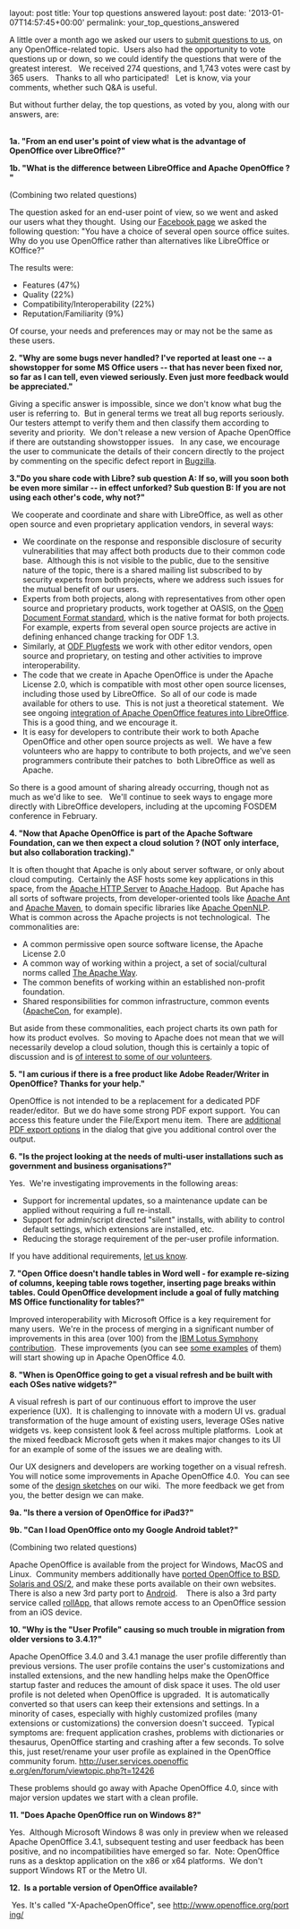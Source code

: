layout: post
title: Your top questions answered
layout: post
date: '2013-01-07T14:57:45+00:00'
permalink: your_top_questions_answered

<div class="gwt-HTML"> 
    <p><span class="bold">A little over a month ago we asked our users to <a href="http://mail-archives.apache.org/mod_mbox/openoffice-users/201211.mbox/%3CCAP-ksogYeEC79xRSg4bFdQULronuHDE%3DqvGBEm11PVDsC6Cckw%40mail.gmail.com%3E">submit questions to us</a>, on any OpenOffice-related topic.&nbsp; Users also had the opportunity to vote questions up or down, so we could identify the questions that were of the greatest interest.&nbsp;&nbsp; We received 274 questions, and 1,743 votes were cast by 365 users. &nbsp; Thanks to all who participated! &nbsp; Let is know, via your comments, whether such Q&amp;A is useful.&nbsp; <br /></span></p> 
    <p><span class="bold">But without further delay, the top questions, as voted by you, along with our answers, are:</span></p> 
    <p> <br /><b>1a. &quot;From an end user's point of view what is the advantage of OpenOffice over LibreOffice?&quot;</b></p> 
    <p><b> 1b. &quot;What is the difference between LibreOffice and Apache OpenOffice ? &quot;</b><br /></p> 
    <p>(Combining two related questions)&nbsp; <br /></p> 
    <p>The question asked for an end-user point of view, so we went and asked our users what they thought.&nbsp; Using our <a href="https://www.facebook.com/ApacheOO">Facebook page</a> we asked the following question: &quot;You
 have a choice of several open source office suites.  Why do you use 
OpenOffice rather than alternatives like LibreOffice or KOffice?&quot;</p> 
    <p>The results were:</p> 
    <ul> 
      <li> Features (47%)</li> 
      <li>Quality (22%)</li> 
      <li>Compatibility/Interoperability (22%)</li> 
      <li>Reputation/Familiarity (9%)<br /></li> 
    </ul> 
    <p>Of course, your needs and preferences may or may not be the same as these users.<br /></p> 
    <p> </p> 
    <p><b>2. &quot;Why are some bugs never handled?  I've reported at least one -- a 
showstopper for some MS Office users -- that has never been fixed nor, 
so far as I can tell, even viewed seriously.  Even just more feedback 
would be appreciated.&quot; </b><br /></p> 
    <p> </p> 
    <p>Giving a specific answer is impossible, since we don't know what bug the user is referring to.&nbsp; But in general terms we treat all bug reports seriously.&nbsp; Our testers attempt to verify them and then classify them according to severity and priority.&nbsp; We don't release a new version of Apache OpenOffice if there are outstanding showstopper issues.&nbsp;&nbsp; In any case, we encourage the user to communicate the details of their concern directly to the project by commenting on the specific defect report in <a href="https://issues.apache.org/ooo/">Bugzilla</a>.<br /></p> 
    <p> <b>3.&quot;Do you share code with Libre? sub question A: If so, will you soon both
 be even more similar -- in effect unforked? Sub question B: If you are 
not using each other's code, why not?&quot;</b></p> 
    <p>&nbsp;We cooperate and coordinate and share with LibreOffice, as well as other open source and even proprietary application vendors, in several ways:</p> 
    <ul> 
      <li>We coordinate on the response and responsible disclosure of security vulnerabilities that may affect both products due to their common code base.&nbsp; Although this is not visible to the public, due to the sensitive nature of the topic, there is a shared mailing list subscribed to by security experts from both projects, where we address such issues for the mutual benefit of our users.</li> 
      <li>Experts from both projects, along with representatives from other open source and proprietary products, work together at OASIS, on the <a href="https://www.oasis-open.org/committees/tc_home.php?wg_abbrev=office">Open Document Format standard</a>, which is the native format for both projects.&nbsp; For example, experts from several open source projects are active in defining enhanced change tracking for ODF 1.3.</li> 
      <li>Similarly, at <a href="http://www.odfplugfest.org/">ODF Plugfests</a> we work with other editor vendors, open source and proprietary, on testing and other activities to improve interoperability.<br /></li> 
      <li>The code that we create in Apache OpenOffice is under the Apache License 2.0, which is compatible with most other open source licenses, including those used by LibreOffice.&nbsp; So all of our code is made available for others to use.&nbsp; This is not just a theoretical statement.&nbsp; We see ongoing <a href="https://blogs.apache.org/OOo/entry/good_news_libreoffice_is_integrating">integration of Apache OpenOffice features into LibreOffice</a>.&nbsp; This is a good thing, and we encourage it.</li> 
      <li>It is easy for developers to contribute their work to both Apache OpenOffice and other open source projects as well.&nbsp; We have a few volunteers who are happy to contribute to both projects, and we've seen programmers contribute their patches to&nbsp; both LibreOffice as well as Apache.<br /></li> 
    </ul> 
    <p>So there is a good amount of sharing already occurring, though not as much as we'd like to see.&nbsp;&nbsp; We'll continue to seek ways to engage more directly with LibreOffice developers, including at the upcoming FOSDEM conference in February.<br /></p> 
    <p> </p> 
    <p> </p> 
    <p><b>4. &quot;Now that Apache OpenOffice is part of the Apache Software Foundation, can we then
 expect a cloud solution ? (NOT only interface, but also collaboration 
tracking).&quot;</b></p> 
    <p> </p> 
    <p>It is often thought that Apache is only about server software, or only about cloud computing.&nbsp; Certainly the ASF hosts some key applications in this space, from the <a href="http://httpd.apache.org/">Apache HTTP Server</a> to <a href="http://hadoop.apache.org/">Apache Hadoop</a>.&nbsp; But Apache has all sorts of software projects, from developer-oriented tools like <a href="http://ant.apache.org/">Apache Ant</a> and <a href="http://maven.apache.org/">Apache Maven</a>, to domain specific libraries like <a href="http://opennlp.apache.org/">Apache OpenNLP</a>.&nbsp; What is common across the Apache projects is not technological.&nbsp; The commonalities are:</p> 
    <ul> 
      <li>A common permissive open source software license, the Apache License 2.0</li> 
      <li>A common way of working within a project, a set of social/cultural norms called <a href="http://theapacheway.com/">The Apache Way</a>.</li> 
      <li>The common benefits of working within an established non-profit foundation.</li> 
      <li>Shared responsibilities for common infrastructure, common events (<a href="http://na.apachecon.com/">ApacheCon</a>, for example).<br /></li> 
    </ul> 
    <p>But aside from these commonalities, each project charts its own path for how its product evolves.&nbsp; So moving to Apache does not mean that we will necessarily develop a cloud solution, though this is certainly a topic of discussion and is <a href="http://www.slideshare.net/pescetti/cloud-apache-openoffice-based-on-html5">of interest to some of our volunteers</a>.</p> 
    <p> </p> 
    <p><b>5. &quot;I am curious if there is a free product like Adobe Reader/Writer in OpenOffice?  Thanks for your help.&quot;</b> </p> 
    <p>OpenOffice is not intended to be a replacement for a dedicated PDF reader/editor.&nbsp; But we do have some strong PDF export support.&nbsp; You can access this feature under the File/Export menu item.&nbsp; There are <a href="http://wiki.openoffice.org/wiki/Documentation/OOo3_User_Guides/Getting_Started/Exporting_to_PDF">additional PDF export options</a> in the dialog that give you additional control over the output.&nbsp;&nbsp;</p> 
    <p><b>6. &quot;Is the project looking at the needs of multi-user installations such as government and business organisations?&quot; </b><br /></p> 
    <p> </p> 
    <p>Yes.&nbsp; We're investigating improvements in the following areas:</p> 
    <ul> 
      <li> Support for incremental updates, so a maintenance update can be applied without requiring a full re-install.</li> 
      <li>Support for admin/script directed &quot;silent&quot; installs, with ability to control default settings, which extensions are installed, etc.</li> 
      <li>Reducing the storage requirement of the per-user profile information.</li> 
    </ul>If you have additional requirements, <a href="http://openoffice.apache.org/mailing-lists.html#development-mailing-list-public">let us know</a>.<br /> 
    <p><b>7. &quot;Open Office doesn't handle tables in Word well - for example re-sizing 
of columns, keeping table rows together, inserting page breaks within 
tables. Could OpenOffice development include a goal of fully matching MS Office 
functionality for tables?&quot;</b></p> 
    <p> </p> 
    <p>Improved interoperability with Microsoft Office is a key requirement for many users.&nbsp; We're in the process of merging in a significant number of improvements in this area (over 100) from the <a href="http://wiki.openoffice.org/wiki/Contribution">IBM Lotus Symphony contribution</a>.&nbsp; These improvements (you can see <a href="http://wiki.openoffice.org/wiki/Documentation/Fidelity_Improvement_Since_AOO341">some examples</a> of them) will start showing up in Apache OpenOffice 4.0.<br /></p> 
    <p> </p> 
    <p><b>8. &quot;When is OpenOffice going to get a visual refresh and be built with each OSes native widgets?&quot;</b></p> 
    <p> </p> 
    <p>A visual refresh is part of our continuous effort to improve the user experience (UX).&nbsp; It is challenging to innovate with a modern UI vs. gradual transformation of the huge amount of existing users, leverage OSes native widgets vs. keep consistent look &amp; feel across multiple platforms.&nbsp; Look at the mixed feedback Microsoft gets when it makes major changes to its UI for an example of some of the issues we are dealing with.<br /></p> 
    <p>Our UX designers and developers are working together on a visual refresh.&nbsp; You will notice some improvements in Apache OpenOffice 4.0.&nbsp; You can see some of the <a href="http://wiki.openoffice.org/wiki/AOO_UX_Design_Exploration_-_Task_Pane_Content_Panel_-_User_Interface_Design_Proposals#Task_Pane_Content_Panel_-_UX_Design_propoals13">design sketches</a> on our wiki.&nbsp; The more feedback we get from you, the better design we can make.</p> 
    <p><b>9a. &quot;Is there a version of OpenOffice for iPad3?&quot;</b></p> 
    <p> <b>9b. &quot;Can I load OpenOffice onto my Google Android tablet?&quot;</b></p> 
    <p> </p> 
    <p>(Combining two related questions) <br /></p> 
    <p>Apache OpenOffice is available from the project for Windows, MacOS and Linux.&nbsp; Community members additionally have <a href="http://www.openoffice.org/porting/">ported OpenOffice to BSD, Solaris and OS/2</a>, and make these ports available on their own websites.&nbsp;&nbsp; There is also a new 3rd party port to <a href="https://play.google.com/store/apps/details?id=com.andropenoffice">Android</a>. &nbsp;&nbsp; There is also a 3rd party service called <a href="https://www.rollapp.com/app/oowriter">rollApp</a>, that allows remote access to an OpenOffice session from an iOS device.<br /></p> 
    <p><b>10. &quot;Why is the &quot;User Profile&quot; causing so much trouble in migration from older versions to 3.4.1?&quot;</b></p> 
    <p> </p> 
    <p> </p> 
    <p>Apache OpenOffice 3.4.0 and 3.4.1 manage the user profile differently 
than previous versions. The user profile contains the user's 
customizations and installed extensions, and the new handling helps make the OpenOffice startup faster and reduces the amount of disk 
space it uses. The old user profile is not deleted when OpenOffice is 
upgraded.&nbsp; It is automatically converted so that users can keep their 
extensions and settings. In a minority of cases, especially with highly 
customized profiles (many extensions or customizations) the conversion 
doesn't succeed.&nbsp; Typical symptoms are: frequent application crashes, 
problems with dictionaries or thesaurus, OpenOffice starting and 
crashing after a few seconds. To solve this, just reset/rename your user
 profile as explained in the OpenOffice community forum. <a target="_blank" href="http://user.services.openoffice.org/en/forum/viewtopic.php?t=12426">http://user.services.openoffic<wbr />e.org/en/forum/viewtopic.php?<wbr />t=12426</a></p> 
    <p>These problems should go away with Apache OpenOffice 4.0, since with major version updates we start with a clean profile. <br /></p> 
    <p><b>11. &quot;Does Apache OpenOffice run on Windows 8?&quot;</b></p> 
    <p> Yes.&nbsp; Although Microsoft Windows 8 was only in preview when we released Apache OpenOffice 3.4.1, subsequent testing and user feedback has been positive, and no 
incompatibilities have emerged so far.&nbsp; Note: OpenOffice runs as a desktop application on the x86 or x64 platforms.&nbsp; We don't support Windows RT or the Metro UI.<br /></p> 
    <p><b>12.&nbsp; Is a portable version of OpenOffice available? </b></p> 
    <p>&nbsp;Yes. It's called &quot;X-ApacheOpenOffice&quot;, see <a target="_blank" href="http://www.openoffice.org/porting/">http://www.openoffice.org/port<wbr />ing/</a> <br /></p> 
    <p> </p> 
  </div>
